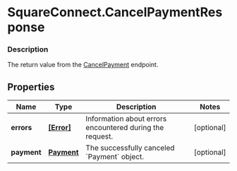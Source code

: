 # SquareConnect.CancelPaymentResponse

### Description

The return value from the [CancelPayment](#endpoint-payments-cancelpayment) endpoint.

## Properties
Name | Type | Description | Notes
------------ | ------------- | ------------- | -------------
**errors** | [**[Error]**](Error.md) | Information about errors encountered during the request. | [optional] 
**payment** | [**Payment**](Payment.md) | The successfully canceled &#x60;Payment&#x60; object. | [optional] 


